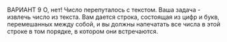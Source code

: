 
ВАРИАНТ 9
О, нет! Число перепуталось с текстом. Ваша задача - извлечь число из текста. 
Вам дается строка, состоящая из цифр и букв, перемешанных между собой, и вы должны
напечатать все числа в этой строке в том порядке, в котором они встречаются.
